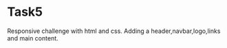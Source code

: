 # Task5
Responsive challenge with html and css. Adding a header,navbar,logo,links and main content.
